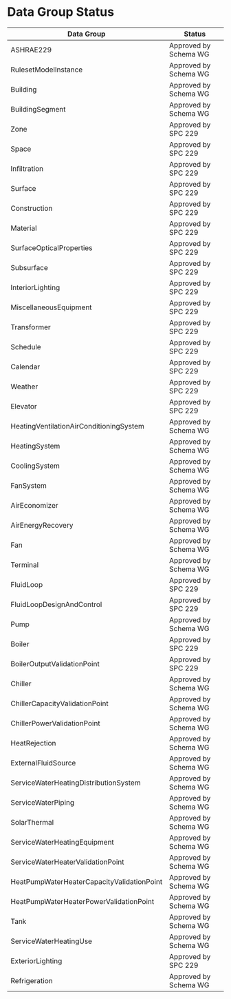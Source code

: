 # Data Group Status


| Data Group                                   | Status
|----------------------------------------------|---------------
| ASHRAE229                                    | Approved by Schema WG
| RulesetModelInstance                         | Approved by Schema WG
| Building                                     | Approved by Schema WG
| BuildingSegment                              | Approved by Schema WG
| Zone                                         | Approved by SPC 229
| Space                                        | Approved by SPC 229
| Infiltration                                 | Approved by SPC 229
| Surface                                      | Approved by SPC 229
| Construction                                 | Approved by SPC 229
| Material                                     | Approved by SPC 229
| SurfaceOpticalProperties                     | Approved by SPC 229
| Subsurface                                   | Approved by SPC 229
| InteriorLighting                             | Approved by SPC 229
| MiscellaneousEquipment                       | Approved by SPC 229
| Transformer                                  | Approved by SPC 229
| Schedule                                     | Approved by SPC 229
| Calendar                                     | Approved by SPC 229
| Weather                                      | Approved by SPC 229
| Elevator                                     | Approved by SPC 229
| HeatingVentilationAirConditioningSystem      | Approved by Schema WG
| HeatingSystem                                | Approved by Schema WG
| CoolingSystem                                | Approved by Schema WG
| FanSystem                                    | Approved by Schema WG
| AirEconomizer                                | Approved by Schema WG
| AirEnergyRecovery                            | Approved by Schema WG
| Fan                                          | Approved by Schema WG
| Terminal                                     | Approved by Schema WG
| FluidLoop                                    | Approved by SPC 229
| FluidLoopDesignAndControl                    | Approved by SPC 229
| Pump                                         | Approved by Schema WG
| Boiler                                       | Approved by SPC 229
| BoilerOutputValidationPoint                  | Approved by SPC 229
| Chiller                                      | Approved by Schema WG
| ChillerCapacityValidationPoint               | Approved by Schema WG
| ChillerPowerValidationPoint                  | Approved by Schema WG
| HeatRejection                                | Approved by Schema WG
| ExternalFluidSource                          | Approved by Schema WG
| ServiceWaterHeatingDistributionSystem        | Approved by Schema WG
| ServiceWaterPiping                           | Approved by Schema WG
| SolarThermal                                 | Approved by Schema WG
| ServiceWaterHeatingEquipment                 | Approved by Schema WG
| ServiceWaterHeaterValidationPoint            | Approved by Schema WG
| HeatPumpWaterHeaterCapacityValidationPoint   | Approved by Schema WG
| HeatPumpWaterHeaterPowerValidationPoint      | Approved by Schema WG
| Tank                                         | Approved by Schema WG
| ServiceWaterHeatingUse                       | Approved by Schema WG
| ExteriorLighting                             | Approved by SPC 229
| Refrigeration                                | Approved by Schema WG

